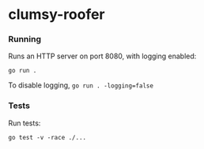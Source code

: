 # clumsy-roofer

### Running
Runs an HTTP server on port 8080, with logging enabled:
```
go run .
```
To disable logging, `go run . -logging=false`

### Tests
Run tests:
```
go test -v -race ./...
```
